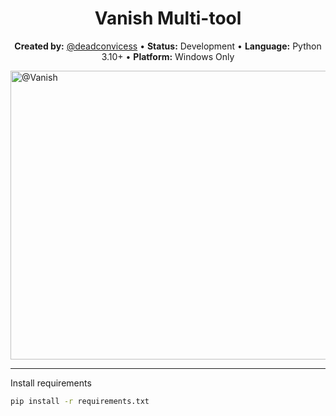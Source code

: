 



<h1 align="center">Vanish Multi-tool</h1>

<p align="center">
  <strong>Created by:</strong> <a href="https://github.com/deadconvicess">@deadconvicess</a> •
  <strong>Status:</strong> Development •
  <strong>Language:</strong> Python 3.10+ •
  <strong>Platform:</strong> Windows Only
</p>

<img width="952" height="462" alt="@Vanish" src="https://github.com/user-attachments/assets/384ecd7d-7410-42a1-83d9-2dcee0643838" />

 ---

Install requirements

```bash
pip install -r requirements.txt
```
